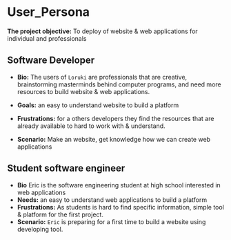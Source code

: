 # User_Persona

**The project objective:** To deploy of website & web applications for
individual and professionals

## Software Developer

- **Bio:** The users of `Loruki` are professionals that are creative,
  brainstorming masterminds behind computer programs, and need more resources to
  build website & web applications.
- **Goals:** an easy to understand website to build a platform
- **Frustrations:** for a others developers they find the resources that are
  already available to hard to work with & understand.

- **Scenario:** Make an website, get knowledge how we can create web
  applications

## Student software engineer

- **Bio** Eric is the software engineering student at high school interested in
  web applications
- **Needs:** an easy to understand web applications to build a platform
- **Frustrations:** As students is hard to find specific information, simple
  tool & platform for the first project.
- **Scenario:** `Eric` is preparing for a first time to build a website using
  developing tool.
